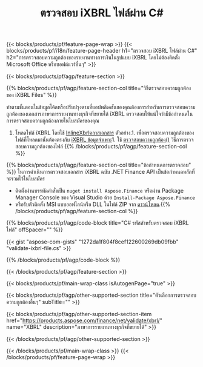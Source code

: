 ﻿---
title: ตรวจสอบ iXBRL ไฟล์ผ่าน C#
description: โค้ดตัวอย่างสำหรับการตรวจสอบความถูกต้องของไฟล์ iXBRL ใช้โค้ดตัวอย่าง API เพื่อตรวจสอบความถูกต้องของไฟล์แบตช์ iXBRL ภายในแอปพลิเคชันที่ใช้ .NET 
url: /th/net/validate/ixbrl/
family: finance
platformtag: net
feature: validate
informat: iXBRL
outformat: 
otherformats: 
---
{{< blocks/products/pf/feature-page-wrap >}}
{{< blocks/products/pf/i18n/feature-page-header h1="ตรวจสอบ iXBRL ไฟล์ผ่าน C#" h2="การตรวจสอบความถูกต้องของรายงานทางการเงินในรูปแบบ iXBRL โดยไม่ต้องติดตั้ง Microsoft Office หรือซอฟต์แวร์อื่นๆ" >}}

{{< blocks/products/pf/agp/feature-section >}}

{{% blocks/products/pf/agp/feature-section-col title="วิธีตรวจสอบความถูกต้องของ iXBRL Files" %}}

ทำตามขั้นตอนในข้อมูลโค้ดหรือปรับปรุงตามที่แอปพลิเคชันของคุณต้องการสำหรับการตรวจสอบความถูกต้องของเอกสารภาษาการรายงานทางธุรกิจที่ขยายได้ iXBRL ตรวจสอบให้แน่ใจว่ามีข้อกำหนดในการตรวจสอบความถูกต้องภายในใบสมัครของคุณ

1. โหลดไฟล์ iXBRL โดยใช้ [InlineXbrlคลาสเอกสาร](https://apireference.aspose.com/finance/net/aspose.finance.xbrl.inline/inlinexbrldocument) ตัวอย่าง.1. เพื่อตรวจสอบความถูกต้องของไฟล์ที่โหลดมานั้นต้องตรงกับ [iXBRL ข้อมูลจำเพาะ](http://www.xbrl.org/specification/inlinexbrl-part1/rec-2013-11-18/inlinexbrl-part1-rec-2013-11-18.html)1. ใช้ [ตรวจสอบความถูกต้อง()](https://apireference.aspose.com/finance/net/aspose.finance.xbrl.inline/inlinexbrldocument/methods/validate) วิธีการตรวจสอบความถูกต้องของไฟล์
{{% /blocks/products/pf/agp/feature-section-col %}}

{{% blocks/products/pf/agp/feature-section-col title="ข้อกำหนดการตรวจสอบ" %}}
ในการดำเนินการตรวจสอบเอกสาร iXBRL ฉบับ .NET Finance API เป็นข้อกำหนดหลักที่จะรวมไว้ในใบสมัคร 
- ติดตั้งผ่านบรรทัดคำสั่งเป็น ```nuget install Aspose.Finance``` หรือผ่าน Package Manager Console ของ Visual Studio ด้วย ```Install-Package Aspose.Finance```
- หรือรับตัวติดตั้ง MSI แบบออฟไลน์หรือ DLL ในไฟล์ ZIP จาก [ดาวน์โหลด](https://downloads.aspose.com/finance/net).{{% /blocks/products/pf/agp/feature-section-col %}}

{{% blocks/products/pf/agp/code-block title="C# รหัสสำหรับตรวจสอบ iXBRL ไฟล์" offSpacer="" %}}

{{< gist "aspose-com-gists" "1272da1f804f8cef122600269db09fbb" "validate-ixbrl-file.cs" >}}

{{% /blocks/products/pf/agp/code-block %}}

{{< /blocks/products/pf/agp/feature-section >}}

{{< blocks/products/pf/main-wrap-class isAutogenPage="true" >}}

{{< blocks/products/pf/agp/other-supported-section title="ตัวเลือกการตรวจสอบความถูกต้องอื่นๆ" subTitle="" >}}

{{< blocks/products/pf/agp/other-supported-section-item href="https://products.aspose.com/finance/net/validate/xbrl/" name="XBRL" description="ภาษาการรายงานทางธุรกิจที่ขยายได้" >}}

{{< /blocks/products/pf/agp/other-supported-section >}}

{{< /blocks/products/pf/main-wrap-class >}}
{{< /blocks/products/pf/feature-page-wrap >}}